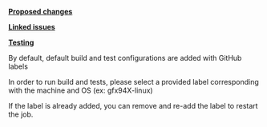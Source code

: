 <b><u>Proposed changes</u></b>



<b><u>Linked issues</u></b>




<b><u>Testing</u></b>

By default, default build and test configurations are added with GitHub labels

In order to run build and tests, please select a provided label corresponding with the machine and OS (ex: gfx94X-linux)

If the label is already added, you can remove and re-add the label to restart the job.
